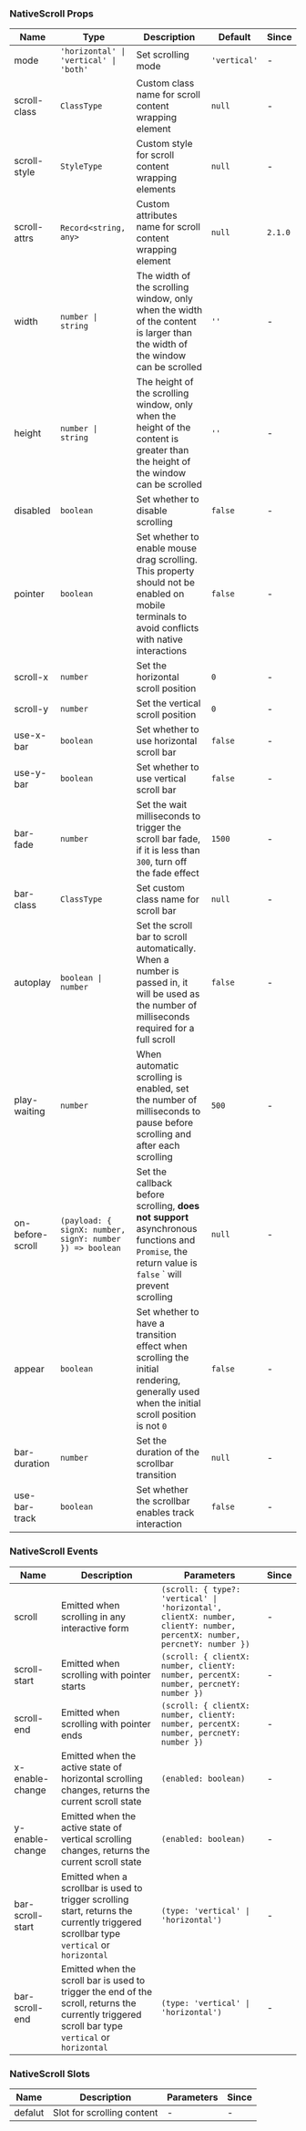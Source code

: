 ### NativeScroll Props

| Name             | Type                                                     | Description                                                                                                                                        | Default      | Since   |
| ---------------- | -------------------------------------------------------- | -------------------------------------------------------------------------------------------------------------------------------------------------- | ------------ | ------- |
| mode             | `'horizontal' \| 'vertical' \| 'both'`                   | Set scrolling mode                                                                                                                                 | `'vertical'` | -       |
| scroll-class     | `ClassType`                                              | Custom class name for scroll content wrapping element                                                                                              | `null`       | -       |
| scroll-style     | `StyleType`                                              | Custom style for scroll content wrapping elements                                                                                                  | `null`       | -       |
| scroll-attrs     | `Record<string, any>`                                    | Custom attributes name for scroll content wrapping element                                                                                         | `null`       | `2.1.0` |
| width            | `number \| string`                                       | The width of the scrolling window, only when the width of the content is larger than the width of the window can be scrolled                       | `''`         | -       |
| height           | `number \| string`                                       | The height of the scrolling window, only when the height of the content is greater than the height of the window can be scrolled                   | `''`         | -       |
| disabled         | `boolean`                                                | Set whether to disable scrolling                                                                                                                   | `false`      | -       |
| pointer          | `boolean`                                                | Set whether to enable mouse drag scrolling. This property should not be enabled on mobile terminals to avoid conflicts with native interactions    | `false`      | -       |
| scroll-x         | `number`                                                 | Set the horizontal scroll position                                                                                                                 | `0`          | -       |
| scroll-y         | `number`                                                 | Set the vertical scroll position                                                                                                                   | `0`          | -       |
| use-x-bar        | `boolean`                                                | Set whether to use horizontal scroll bar                                                                                                           | `false`      | -       |
| use-y-bar        | `boolean`                                                | Set whether to use vertical scroll bar                                                                                                             | `false`      | -       |
| bar-fade         | `number`                                                 | Set the wait milliseconds to trigger the scroll bar fade, if it is less than `300`, turn off the fade effect                                       | `1500`       | -       |
| bar-class        | `ClassType`                                              | Set custom class name for scroll bar                                                                                                               | `null`       | -       |
| autoplay         | `boolean \| number`                                      | Set the scroll bar to scroll automatically. When a number is passed in, it will be used as the number of milliseconds required for a full scroll   | `false`      | -       |
| play-waiting     | `number`                                                 | When automatic scrolling is enabled, set the number of milliseconds to pause before scrolling and after each scrolling                             | `500`        | -       |
| on-before-scroll | `(payload: { signX: number, signY: number }) => boolean` | Set the callback before scrolling, **does not support** asynchronous functions and `Promise`, the return value is `false` ` will prevent scrolling | `null`       | -       |
| appear           | `boolean`                                                | Set whether to have a transition effect when scrolling the initial rendering, generally used when the initial scroll position is not `0`           | `false`      | -       |
| bar-duration     | `number`                                                 | Set the duration of the scrollbar transition                                                                                                       | `null`       | -       |
| use-bar-track    | `boolean`                                                | Set whether the scrollbar enables track interaction                                                                                                | `false`      | -       |

### NativeScroll Events

| Name             | Description                                                                                                                                      | Parameters                                                                                                              | Since |
| ---------------- | ------------------------------------------------------------------------------------------------------------------------------------------------ | ----------------------------------------------------------------------------------------------------------------------- | ----- |
| scroll           | Emitted when scrolling in any interactive form                                                                                                   | `(scroll: { type?: 'vertical' \| 'horizontal', clientX: number, clientY: number, percentX: number, percnetY: number })` | -     |
| scroll-start     | Emitted when scrolling with pointer starts                                                                                                       | `(scroll: { clientX: number, clientY: number, percentX: number, percnetY: number })`                                    | -     |
| scroll-end       | Emitted when scrolling with pointer ends                                                                                                         | `(scroll: { clientX: number, clientY: number, percentX: number, percnetY: number })`                                    | -     |
| x-enable-change  | Emitted when the active state of horizontal scrolling changes, returns the current scroll state                                                  | `(enabled: boolean)`                                                                                                    | -     |
| y-enable-change  | Emitted when the active state of vertical scrolling changes, returns the current scroll state                                                    | `(enabled: boolean)`                                                                                                    | -     |
| bar-scroll-start | Emitted when a scrollbar is used to trigger scrolling start, returns the currently triggered scrollbar type `vertical` or `horizontal`           | `(type: 'vertical' \| 'horizontal')`                                                                                    | -     |
| bar-scroll-end   | Emitted when the scroll bar is used to trigger the end of the scroll, returns the currently triggered scroll bar type `vertical` or `horizontal` | `(type: 'vertical' \| 'horizontal')`                                                                                    | -     |

### NativeScroll Slots

| Name    | Description                | Parameters | Since |
| ------- | -------------------------- | ---------- | ----- |
| defalut | Slot for scrolling content | -          | -     |
